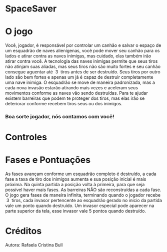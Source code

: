 # SpaceSaver
# O jogo

Você, jogador, é responsável por controlar um canhão e salvar o espaço de um
esquadrão de naves alienígenas, você pode mover seu canhão para os lados e atirar
contra as naves inimigas, mas cuidado, elas também irão atirar contra você.
A tecnologia das naves inimigas permite que seus tiros não atinjam suas aliadas, mas
seus tiros não são muito fortes e seu canhão consegue aguentar até  3  tiros antes de ser
destruído. Seus tiros por outro lado são bem fortes e apenas um já é capaz de destruir
completamente uma nave inimiga.
O esquadrão se move de maneira padronizada, mas a cada nova invasão estarão
atirando mais vezes e aceleram seus movimentos conforme as naves vão sendo
destruídas. Para te ajudar existem barreiras que podem te proteger dos tiros, mas elas
irão se deteriorar conforme recebem tiros seus ou dos inimigos.

### Boa sorte jogador, nós contamos com você!


# Controles

# Fases e Pontuações

As fases avançam conforme um esquadrão completo é destruído, a cada fase a taxa de
tiro dos inimigos aumenta e sua posição inicial é mais próxima. Na quinta partida a
posição volta à primeira, para que seja possível haver mais fases. As barreiras NÃO são
reconstruídas a cada fase.
O jogo gera fases de maneira infinita, terminando quando o jogador recebe  3  tiros,
cada invasor pertencente ao esquadrão gerado no início da partida vale um ponto quando
destruído. Um invasor especial pode aparecer na parte superior da tela, esse invasor vale
5 pontos quando destruído.

# Créditos

Autora: Rafaela Cristina Bull
